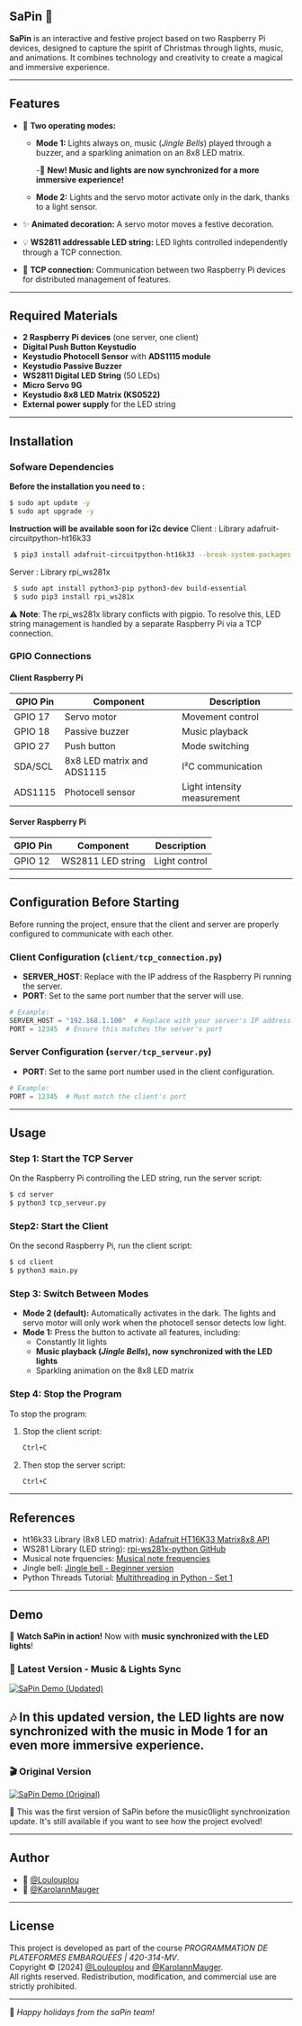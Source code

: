 ## SaPin 🎄
**SaPin** is an interactive and festive project based on two Raspberry Pi devices, designed to capture the spirit of Christmas through lights, music, and animations. It combines technology and creativity to create a magical and immersive experience.

---

## Features
- 🎅 **Two operating modes:**  
  - **Mode 1:** Lights always on, music (*Jingle Bells*) played through a buzzer, and a sparkling animation on an 8x8 LED matrix.

    -🎵 **New! Music and lights are now synchronized for a more immersive experience!** 
  - **Mode 2:** Lights and the servo motor activate only in the dark, thanks to a light sensor.

- ✨ **Animated decoration:** A servo motor moves a festive decoration.

- 💡 **WS2811 addressable LED string:** LED lights controlled independently through a TCP connection.

- 🔌 **TCP connection:** Communication between two Raspberry Pi devices for distributed management of features.

---

## Required Materials

- **2 Raspberry Pi devices** (one server, one client)
- **Digital Push Button Keystudio**
- **Keystudio Photocell Sensor** with **ADS1115 module**
- **Keystudio Passive Buzzer**
- **WS2811 Digital LED String** (50 LEDs)
- **Micro Servo 9G**
- **Keystudio 8x8 LED Matrix (KS0522)**
- **External power supply** for the LED string

---

## Installation
### Sofware Dependencies
**Before the installation you need to :**
  ```bash
  $ sudo apt update -y
  $ sudo apt upgrade -y
  ```
**Instruction will be available soon for i2c device**
Client : Library adafruit-circuitpython-ht16k33
  ```bash
   $ pip3 install adafruit-circuitpython-ht16k33 --break-system-packages
  ```
Server : Library rpi_ws281x
  ```bash
   $ sudo apt install python3-pip python3-dev build-essential
   $ sudo pip3 install rpi_ws281x
  ```

⚠️ **Note**: The rpi_ws281x library conflicts with pigpio. 
To resolve this, LED string management is handled by a separate Raspberry Pi via a TCP connection.

### GPIO Connections

#### Client Raspberry Pi

| GPIO Pin  | Component                          | Description            |
|-----------|-------------------------------------|------------------------|
| GPIO 17   | Servo motor                        | Movement control       |
| GPIO 18   | Passive buzzer                     | Music playback         |
| GPIO 27   | Push button                        | Mode switching         |
| SDA/SCL   | 8x8 LED matrix and ADS1115         | I²C communication      |
| ADS1115   | Photocell sensor                   | Light intensity measurement |

#### Server Raspberry Pi

| GPIO Pin  | Component                          | Description            |
|-----------|-------------------------------------|------------------------|
| GPIO 12   | WS2811 LED string                  | Light control          |

---
## Configuration Before Starting

Before running the project, ensure that the client and server are properly configured to communicate with each other.

### Client Configuration (`client/tcp_connection.py`)

- **SERVER_HOST**: Replace with the IP address of the Raspberry Pi running the server.
- **PORT**: Set to the same port number that the server will use.

```python
# Example:
SERVER_HOST = "192.168.1.100"  # Replace with your server's IP address
PORT = 12345  # Ensure this matches the server's port
```

### Server Configuration (`server/tcp_serveur.py`)

- **PORT**: Set to the same port number used in the client configuration.

```python
# Example:
PORT = 12345  # Must match the client's port
```

---

## Usage

### Step 1: Start the TCP Server
On the Raspberry Pi controlling the LED string, run the server script:
```bash
$ cd server
$ python3 tcp_serveur.py
```

### Step2: Start the Client
On the second Raspberry Pi, run the client script:
```bash
$ cd client
$ python3 main.py
```

### Step 3: Switch Between Modes
- **Mode 2 (default):** Automatically activates in the dark. The lights and servo motor will only work when the photocell sensor detects low light.
- **Mode 1:** Press the button to activate all features, including:
  - Constantly lit lights
  - **Music playback (*Jingle Bells*), now synchronized with the LED lights**
  - Sparkling animation on the 8x8 LED matrix

### Step 4: Stop the Program
To stop the program:
1. Stop the client script:
   ```bash
   Ctrl+C
   ```
2. Then stop the server script:
   ```bash
   Ctrl+C
   ```

---

## References
- ht16k33 Library (8x8 LED matrix): [Adafruit HT16K33 Matrix8x8 API](https://docs.circuitpython.org/projects/ht16k33/en/latest/api.html#adafruit_ht16k33.matrix.Matrix8x8)
- WS281 Library (LED string): [rpi-ws281x-python GitHub](https://github.com/rpi-ws281x/rpi-ws281x-python/tree/master)
- Musical note frquencies: [Musical note frequencies](https://www.seventhstring.com/resources/notefrequencies.html)
- Jingle bell: [Jingle bell - Beginner version](https://pianognu.blogspot.com/2015/08/vive-le-vent-version-debutant.html)
- Python Threads Tutorial: [Multithreading in Python - Set 1](https://www.geeksforgeeks.org/multithreading-python-set-1/)

---

## Demo
🎥 **Watch SaPin in action!** Now with **music synchronized with the LED lights**!
### 🌟 Latest Version - Music & Lights Sync
[![SaPin Demo (Updated)](https://img.youtube.com/vi/eMOymc6_Dm0/0.jpg)](https://www.youtube.com/watch?v=eMOymc6_Dm0)

🎶 In this updated version, the LED lights are now synchronized with the music in Mode 1 for an even more immersive experience.
---
### 🎬 Original Version
[![SaPin Demo (Original)](https://img.youtube.com/vi/eMOymc6_Dm0/0.jpg)](https://www.youtube.com/watch?v=eMOymc6_Dm0)

🔔 This was the first version of SaPin before the music0light synchronization update. It's still available if you want to see how the project evolved!

---

## Author
- :floppy_disk: [@Loulouplou](https://www.github.com/Loulouplou)
- :floppy_disk: [@KarolannMauger](https://www.github.com/KarolannMauger)

---

## License  
This project is developed as part of the course *PROGRAMMATION DE PLATEFORMES EMBARQUÉES | 420-314-MV*.  
Copyright © [2024] [@Loulouplou](https://www.github.com/Loulouplou) and [@KarolannMauger](https://www.github.com/KarolannMauger).  
All rights reserved. Redistribution, modification, and commercial use are strictly prohibited.  

---

🎅 *Happy holidays from the saPin team!*
